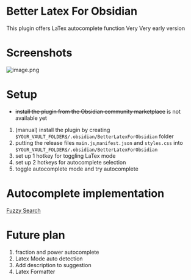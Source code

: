 # Better Latex For Obsidian

This plugin offers LaTex autocomplete function
Very Very early version

# Screenshots
![image.png](https://i.loli.net/2021/10/20/1jetPWdAbxB92sM.png)

# Setup

- ~~install the plugin from the Obsidian community marketplace~~ is not available yet

1. (manual) 
   install the plugin by creating `$YOUR_VAULT_FOLDER$/.obsidian/BetterLatexForObsidian` folder
2. putting the release files `main.js`,`manifest.json` and `styles.css` into `$YOUR_VAULT_FOLDER$/.obsidian/BetterLatexForObsidian`
3. set up 1 hotkey for toggling LaTex mode
4. set up 2 hotkeys for autocomplete selection
5. toggle autocomplete mode and try autocomplete

# Autocomplete implementation 
[Fuzzy Search](https://github.com/jeancroy/FuzzySearch)

# Future plan
1. fraction and power autocomplete
2. Latex Mode auto detection
3. Add description to suggestion
4. Latex Formatter
